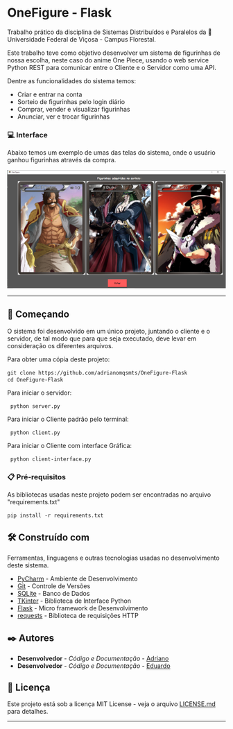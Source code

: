 # OneFigure - Flask

Trabalho prático da disciplina de Sistemas Distribuídos e Paralelos da 🏫 Universidade Federal de Viçosa - Campus Florestal. 

Este trabalho teve como objetivo desenvolver um sistema de figurinhas de nossa escolha, neste caso do anime One Piece, usando o web service Python REST para comunicar entre o Cliente e o Servidor como uma API. 

Dentre as funcionalidades do sistema temos:

- Criar e entrar na conta
- Sorteio de figurinhas pelo login diário
- Comprar, vender e visualizar figurinhas
- Anunciar, ver e trocar figurinhas

### 💻 Interface 

Abaixo temos um exemplo de umas das telas do sistema, onde o usuário ganhou figurinhas através da compra. 

![](readme/interface.png)


********************************************


## 🚀 Começando

O sistema foi desenvolvido em um único projeto, juntando o cliente e o servidor, de tal modo que para que seja executado, deve levar em consideração os diferentes arquivos. 

Para obter uma cópia deste projeto:

```shell
git clone https://github.com/adrianomqsmts/OneFigure-Flask
cd OneFigure-Flask
```

Para iniciar o servidor:

```shell
 python server.py
```

Para iniciar o Cliente padrão pelo terminal:

```shell
 python client.py
```

Para iniciar o Cliente com interface Gráfica:

```shell
 python client-interface.py
```

### 📋 Pré-requisitos

As bibliotecas usadas neste projeto podem ser encontradas no arquivo "requirements.txt"

```shell
pip install -r requirements.txt 
```

## 🛠️ Construído com

Ferramentas, linguagens e outras tecnologias usadas no desenvolvimento deste sistema.

* [PyCharm](https://www.jetbrains.com/pycharm/) - Ambiente de Desenvolvimento
* [Git](https://git-scm.com/) - Controle de Versões
* [SQLite](https://www.sqlite.org/docs.html) - Banco de Dados
* [TKinter](https://docs.python.org/3/library/tkinter.html) - Biblioteca de Interface Python
* [Flask](https://flask.palletsprojects.com/en/2.0.x/) - Micro framework de Desenvolvimento
* [requests](https://docs.python-requests.org/en/latest/) - Biblioteca de requisições HTTP 

## ✒️ Autores

* **Desenvolvedor** - *Código e Documentação* - [Adriano](https://github.com/adrianomqsmts)
* **Desenvolvedor** - *Código e Documentação* - [Eduardo](https://github.com/eduardovbe)

## 📄 Licença

Este projeto está sob a licença MIT License - veja o arquivo [LICENSE.md](https://github.com/adrianomqsmts/OneFigure-Flask/blob/master/LICENSE) para detalhes.

---
